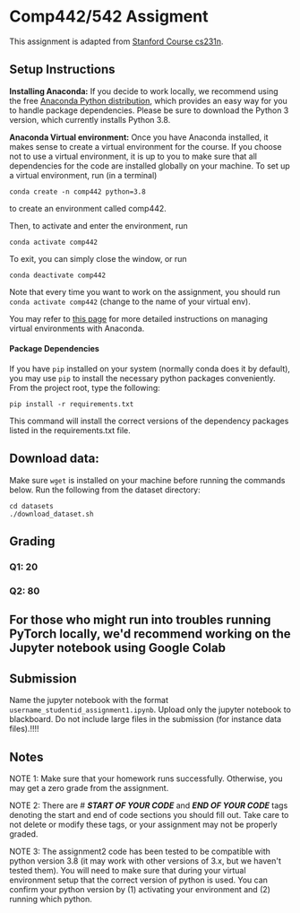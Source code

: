 # Comp442/542 Assigment

This assignment is adapted from [Stanford Course cs231n](http://cs231n.stanford.edu/).

## Setup Instructions

**Installing Anaconda:** If you decide to work locally, we recommend using the free [Anaconda Python distribution](https://www.anaconda.com/download/), which provides an easy way for you to handle package dependencies. Please be sure to download the Python 3 version, which currently installs Python 3.8.

**Anaconda Virtual environment:** Once you have Anaconda installed, it makes sense to create a virtual environment for the course. If you choose not to use a virtual environment, it is up to you to make sure that all dependencies for the code are installed globally on your machine. To set up a virtual environment, run (in a terminal)

`conda create -n comp442 python=3.8`

to create an environment called comp442.

Then, to activate and enter the environment, run

`conda activate comp442`

To exit, you can simply close the window, or run

`conda deactivate comp442`

Note that every time you want to work on the assignment, you should run `conda activate comp442` (change to the name of your virtual env).

You may refer to [this page](https://conda.io/projects/conda/en/latest/user-guide/tasks/manage-environments.html) for more detailed instructions on managing virtual environments with Anaconda.

#### Package Dependencies
If you have `pip` installed on your system (normally conda does it by default), you may use `pip` to install the
necessary python packages conveniently. From the project root, type the following:

`pip install -r requirements.txt`

This command will install the correct versions of the dependency packages listed in the requirements.txt file.


## Download data:

Make sure `wget` is installed on your machine before running the commands below. Run the following from the dataset directory:

```
cd datasets
./download_dataset.sh
```

## Grading
### Q1: 20
### Q2: 80

## For those who might run into troubles running PyTorch locally, we'd recommend working on the Jupyter notebook using Google Colab 
    
## Submission

Name the jupyter notebook with the format `username_studentid_assignment1.ipynb`.
Upload only the jupyter notebook to blackboard. Do not include large files in the submission (for
instance data files).!!!!

## Notes

NOTE 1: Make sure that your homework runs successfully. Otherwise, you may get a zero grade from the assignment.

NOTE 2: There are # *****START OF YOUR CODE***** and *****END OF YOUR CODE***** tags denoting the start and end of code sections you should fill out. Take care to not delete or modify these tags, or your assignment may not be properly graded.

NOTE 3: The assignment2 code has been tested to be compatible with python version 3.8 (it may work with other versions of 3.x, but we haven't tested them). You will need to make sure that during your virtual environment setup that the correct version of python is used. You can confirm your python version by (1) activating your environment and (2) running which python.
